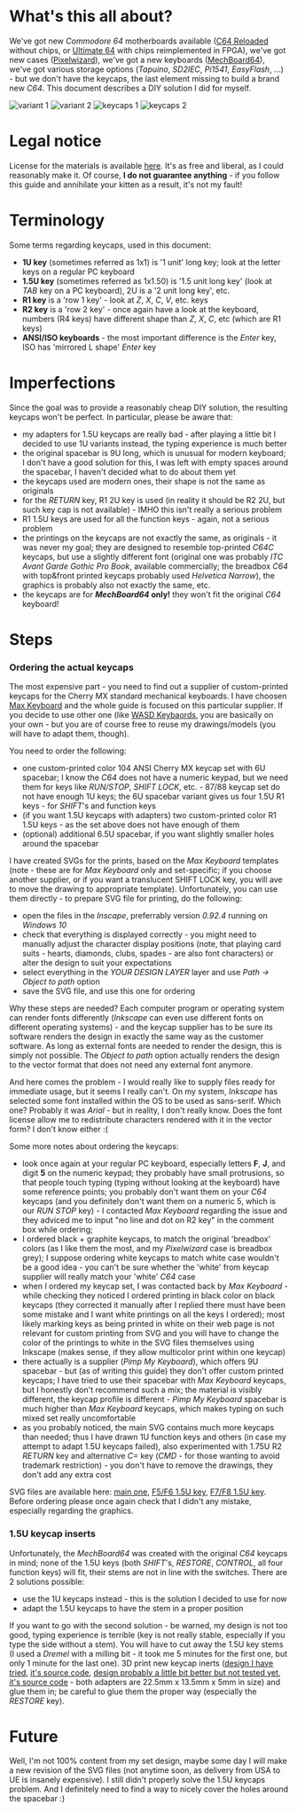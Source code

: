 # What's this all about?

We've got new *Commodore 64* motherboards available ([C64 Reloaded](https://icomp.de/shop-icomp/en/shop/product/c64-reloaded-mk2.html) without chips, or [Ultimate 64](https://ultimate64.com/) with chips reimplemented in FPGA), we've got new cases ([Pixelwizard](https://shop.pixelwizard.eu/)), we've got a new keyboards ([MechBoard64](https://www.breadbox64.com/mods-for-sale/mechboard64/)), we've got various storage options (*Tapuino*, *SD2IEC*, *Pi1541*, *EasyFlash*, ...) - but we don't have the keycaps, the last element missing to build a brand new *C64*. This document describes a DIY solution I did for myself.

![variant 1](https://github.com/FeralChild64/MechBoard64-keycaps/blob/master/Photos/full-1-small.jpg "1U keys variant")
![variant 2](https://github.com/FeralChild64/MechBoard64-keycaps/blob/master/Photos/full-2-small.jpg "1.5U keys variant")
![keycaps 1](https://github.com/FeralChild64/MechBoard64-keycaps/blob/master/Photos/keycaps-1-small.jpg "keycaps")
![keycaps 2](https://github.com/FeralChild64/MechBoard64-keycaps/blob/master/Photos/keycaps-2-small.jpg "keycaps")

# Legal notice

License for the materials is available [here](https://github.com/FeralChild64/MechBoard64-keycaps/LEGAL.txt). It's as free and liberal, as I could reasonably make it. Of course, **I do not guarantee anything** - if you follow this guide and annihilate your kitten as a result, it's not my fault!

# Terminology

Some terms regarding keycaps, used in this document:

* **1U key** (sometimes referred as 1x1) is '1 unit' long key; look at the letter keys on a regular PC keyboard
* **1.5U key** (sometimes referred as 1x1.50)  is '1.5 unit long key' (look at *TAB* key on a PC keyboard), 2U is a '2 unit long key', etc.
* **R1 key** is a 'row 1 key' - look at *Z*, *X*, *C*, *V*, etc. keys
* **R2 key** is a 'row 2 key' - once again have a look at the keyboard, numbers (R4 keys) have different shape than *Z*, *X*, *C*, etc (which are R1 keys)
* **ANSI/ISO keyboards** - the most important difference is the *Enter* key, ISO has 'mirrored L shape' *Enter* key

# Imperfections

Since the goal was to provide a reasonably cheap DIY solution, the resulting keycaps won't be perfect. In particular, please be aware that:

* my adapters for 1.5U keycaps are really bad - after playing a little bit I decided to use 1U variants instead, the typing experience is much better 
* the original spacebar is 9U long, which is unusual for modern keyboard; I don't have a good solution for this, I was left with empty spaces around the spacebar, I haven't decided what to do about them yet
* the keycaps used are modern ones, their shape is not the same as originals
* for the *RETURN* key, R1 2U key is used (in reality it should be R2 2U, but such key cap is not available) - IMHO this isn't really a serious problem
* R1 1.5U keys are used for all the function keys - again, not a serious problem
* the printings on the keycaps are not exactly the same, as originals - it was never my goal; they are designed to resemble top-printed *C64C* keycaps, but use a slightly different font (original one was probably *ITC Avant Garde Gothic Pro Book*, available commercially; the breadbox *C64* with top&front printed keycaps probably used *Helvetica Narrow*), the graphics is probably also not exactly the same, etc.
* the keycaps are for ***MechBoard64* only!** they won't fit the original *C64* keyboard!

# Steps

### Ordering the actual keycaps

The most expensive part - you need to find out a supplier of custom-printed keycaps for the Cherry MX standard mechanical keyboards. I have choosen [Max Keyboard](http://www.maxkeyboard.com/) and the whole guide is focused on this particular supplier. If you decide to use other one (like [WASD Keybaords](https://www.wasdkeyboards.com/), you are basically on your own - but you are of course free to reuse my drawings/models (you will have to adapt them, though).

You need to order the following:

* one custom-printed color 104 ANSI Cherry MX keycap set with 6U spacebar; I know the *C64* does not have a numeric keypad, but we need them for keys like *RUN/STOP*, *SHIFT LOCK*, etc. - 87/88 keycap set do not have enough 1U keys; the 6U spacebar variant gives us four 1.5U R1 keys - for *SHIFT*'s and function keys
* (if you want 1.5U keycaps with adapters) two custom-printed color R1 1.5U keys - as the set above does not have enough of them
* (optional) additional 6.5U spacebar, if you want slightly smaller holes around the spacebar

I have created SVGs for the prints, based on the *Max Keyboard* templates (note - these are for *Max Keyboard* only and set-specific; if you choose another supplier, or if you want a translucent SHIFT LOCK key, you will ave to move the drawing to appropriate template). Unfortunately, you can use them directly - to prepare SVG file for printing, do the following:

* open the files in the *Inscape*, preferrably version *0.92.4* running on *Windows 10*
* check that everything is displayed correctly - you might need to manually adjust the character display positions (note, that playing card suits - hearts, diamonds, clubs, spades - are also font characters) or alter the design to suit your expectations
* select everything in the *YOUR DESIGN LAYER* layer and use *Path -> Object to path* option
* save the SVG file, and use this one for ordering

Why these steps are needed? Each computer program or operating system can render fonts differently (*Inkscape* can even use different fonts on different operating systems) - and the keycap supplier has to be sure its software renders the design in exactly the same way as the customer software. As long as external fonts are needed to render the design, this is simply not possible. The *Object to path* option actually renders the design to the vector format that does not need any external font anymore.

And here comes the problem - I would really like to supply files ready for immediate usage, but it seems I really can't. On my system, *Inkscape* has selected some font installed within the OS to be used as sans-serif. Which one? Probably it was *Arial* - but in reality, I don't really know. Does the font license allow me to redistribute characters rendered with it in the vector form? I don't know either :(

Some more notes about ordering the keycaps:

* look once again at your regular PC keyboard, especially letters **F**, **J**, and digit **5** on the numeric keypad; they probably have small protrusions, so that people touch typing (typing without looking at the keyboard) have some reference points; you probably don't want them on your *C64* keycaps (and you definitely don't want them on a numeric 5, which is our *RUN STOP* key) - I contacted *Max Keyboard* regarding the issue and they adviced me to input "no line and dot on R2 key" in the comment box while ordering;
* I ordered black + graphite keycaps, to match the original 'breadbox' colors (as I like them the most, and my *Pixelwizard* case is breadbox grey); I suppose ordering white keycaps to match white case wouldn't be a good idea - you can't be sure whether the 'white' from keycap supplier will really match your 'white' *C64* case
* when I ordered my keycap set, I was contacted back by *Max Keyboard* - while checking they noticed I ordered printing in black color on black keycaps (they corrected it manually after I replied there must have been some mistake and I want white printings on all the keys I ordered); most likely marking keys as being printed in white on their web page is not relevant for custom printing from SVG and you will have to change the color of the printings to white in the SVG files themselves using Inkscape (makes sense, if they allow multicolor print within one keycap)
* there actually is a supplier (*Pimp My Keyboard*), which offers 9U spacebar - but (as of writing this guide) they don't offer custom printed keycaps; I have tried to use their spacebar with *Max Keyboard* keycaps, but I honestly don't recommend such a mix; the material is visibly different, the keycap profile is different - *Pimp My Keyboard* spacebar is much higher than *Max Keyboard* keycaps, which makes typing on such mixed set really uncomfortable
* as you probably noticed, the main SVG contains much more keycaps than needed; thus I have drawn 1U function keys and others (in case my attempt to adapt 1.5U keycaps failed), also experimented with 1.75U R2 *RETURN* key and alternative *C=* key (*CMD* - for those wanting to avoid trademark restriction) - you don't have to remove the drawings, they don't add any extra cost

SVG files are available here: [main one](https://github.com/FeralChild64/MechBoard64-keycaps/blob/master/MaxKeyboard/src-keys-main.svg), [F5/F6 1.5U key](https://github.com/FeralChild64/MechBoard64-keycaps/blob/master/MaxKeyboard/src-keys-f5.svg), [F7/F8 1.5U key](https://github.com/FeralChild64/MechBoard64-keycaps/blob/master/MaxKeyboard/src-keys-f7.svg). Before ordering please once again check that I didn't any mistake, especially regarding the graphics.

### 1.5U keycap inserts

Unfortunately, the *MechBoard64* was created with the original *C64* keycaps in mind; none of the 1.5U keys (both *SHIFT*'s, *RESTORE*, *CONTROL*, all four function keys) will fit, their stems are not in line with the switches. There are 2 solutions possible:

* use the 1U keycaps instead - this is the solution I decided to use for now
* adapt the 1.5U keycaps to have the stem in a proper position

If you want to go with the second solution - be warned, my design is not too good, typing experience is terrible (key is not really stable, especially if you type the side without a stem). You will have to cut away the 1.5U key stems (I used a *Dremel* with a milling bit - it took me 5 minutes for the first one, but only 1 minute for the last one). 3D print new keycap inerts ([design I have tried](https://github.com/FeralChild64/MechBoard64-keycaps/blob/master/MaxKeyboard/print-adapter-my.stl), [it's source code](https://github.com/FeralChild64/MechBoard64-keycaps/blob/master/MaxKeyboard/print-adapter-my.scad), [design probably a little bit better but not tested yet](https://github.com/FeralChild64/MechBoard64-keycaps/blob/master/MaxKeyboard/print-adapter-untested.stl), [it's source code](https://github.com/FeralChild64/MechBoard64-keycaps/blob/master/MaxKeyboard/print-adapter-untested.scad) - both adapters are 22.5mm x 13.5mm x 5mm in size) and glue them in; be careful to glue them the proper way (especially the *RESTORE* key).

# Future

Well, I'm not 100% content from my set design, maybe some day I will make a new revision of the SVG files (not anytime soon, as delivery from USA to UE is insanely expensive). I still didn't properly solve the 1.5U keycaps problem. And I definitely need to find a way to nicely cover the holes around the spacebar :)

